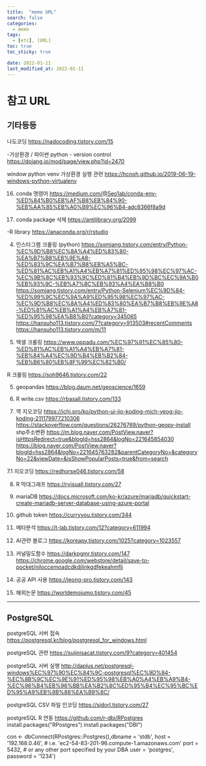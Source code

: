 ```yaml
---
title:  "memo URL"
search: false
categories: 
  - memo
tags:
  - [etc], [URL]
toc: true
toc_sticky: true

date: 2022-01-11
last_modified_at: 2022-01-11
---
```



# 참고 URL

## 기타등등

나도코딩
https://nadocoding.tistory.com/15

-가상환경 / 파이썬
python - version control
https://dojang.io/mod/page/view.php?id=2470

window python venv 가상환경 실행 관련
https://hcnoh.github.io/2019-06-19-windows-python-virtualenv

16. conda 명령어
https://medium.com/@5eo1ab/conda-env-%ED%84%B0%EB%AF%B8%EB%84%90-%EB%AA%85%EB%A0%B9%EC%96%B4-adc8366f8a9d

17. conda package 삭제
https://antilibrary.org/2099

-R library
https://anaconda.org/r/rstudio

4. 인스타그램 크롤링 (python)
https://somjang.tistory.com/entry/Python-%EC%9D%B8%EC%8A%A4%ED%83%80-%EA%B7%B8%EB%9E%A8-%ED%83%9C%EA%B7%B8%EB%A5%BC-%ED%81%AC%EB%A1%A4%EB%A7%81%ED%95%98%EC%97%AC-%EC%9B%8C%EB%93%9C%ED%81%B4%EB%9D%BC%EC%9A%B0%EB%93%9C-%EB%A7%8C%EB%93%A4%EA%B8%B0
https://somjang.tistory.com/entry/Python-Selenium%EC%9D%84-%ED%99%9C%EC%9A%A9%ED%95%98%EC%97%AC-%EC%9D%B8%EC%8A%A4%ED%83%80%EA%B7%B8%EB%9E%A8-%ED%81%AC%EB%A1%A4%EB%A7%81-%ED%95%98%EA%B8%B0?category=345065
https://hansuho113.tistory.com/7?category=913503#recentComments
https://hansuho113.tistory.com/m/11

18. 엑셀 크롤링
https://www.oppadu.com/%EC%97%91%EC%85%80-%ED%81%AC%EB%A1%A4%EB%A7%81-%EB%84%A4%EC%9D%B4%EB%B2%84-%EB%B6%80%EB%8F%99%EC%82%B0/

R 크롤링
https://soh9646.tistory.com/22

5. geopandas
https://blog.daum.net/geoscience/1659

6. R write.csv
https://rbasall.tistory.com/133

7. 역 지오코딩
https://ichi.pro/ko/python-ui-jio-koding-mich-yeog-jio-koding-211179977210306
https://stackoverflow.com/questions/26276769/python-geopy-install
shp주소변환
https://m.blog.naver.com/PostView.naver?isHttpsRedirect=true&blogId=hss2864&logNo=221645854030
https://blog.naver.com/PostView.naver?blogId=hss2864&logNo=221645763282&parentCategoryNo=&categoryNo=22&viewDate=&isShowPopularPosts=true&from=search

7.1 지오코딩
https://redhorse046.tistory.com/58

8. R 막대그래프
https://rvisuall.tistory.com/27

9. mariaDB
https://docs.microsoft.com/ko-kr/azure/mariadb/quickstart-create-mariadb-server-database-using-azure-portal

10. github token 
https://curryyou.tistory.com/344

11. 메타분석
https://t-lab.tistory.com/12?category=611994

12. AI관련 블로그
https://koreapy.tistory.com/1025?category=1023557

13. 커널밀도함수
https://darkpgmr.tistory.com/147
https://chrome.google.com/webstore/detail/save-to-pocket/niloccemoadcdkdjlinkgdfekeahmflj

14. 공공 API 사용 
https://jeong-pro.tistory.com/143

15. 해외논문
https://worldemojumo.tistory.com/45

------------------------------
## PostgreSQL

postgreSQL 서버 접속
https://postgresql.kr/blog/postgresql_for_windows.html

postgreSQL 관련
https://sujinisacat.tistory.com/9?category=401454

postgreSQL 서버 실행
http://daplus.net/postgresql-windows%EC%97%90%EC%84%9C-postgresql%EC%9D%84-%EC%8B%9C%EC%9E%91%ED%95%98%EB%A0%A4%EB%A9%B4-%EC%96%B4%EB%96%BB%EA%B2%8C%ED%95%B4%EC%95%BC%ED%95%A9%EB%8B%88%EA%B9%8C/

postgreSQL CSV 파일 인코딩 
https://sidorl.tistory.com/27

postgreSQL R 연동
https://github.com/r-dbi/RPostgres
install.packages("RPostgres")
install.packages("DBI")

con <- dbConnect(RPostgres::Postgres(),dbname = 'stdb', 
                 host = '192.168.0.46', # i.e. 'ec2-54-83-201-96.compute-1.amazonaws.com'
                 port = 5432, # or any other port specified by your DBA
                 user = 'postgres',
                 password = '1234')




